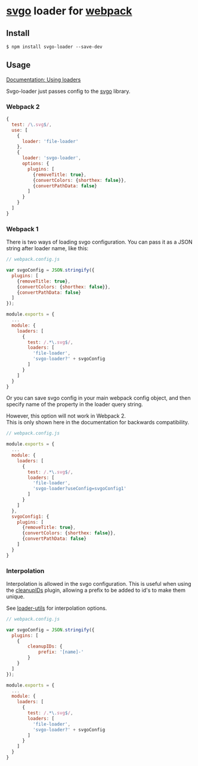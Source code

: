 # [svgo](https://github.com/svg/svgo) loader for [webpack](https://github.com/webpack/webpack)

## Install

```
$ npm install svgo-loader --save-dev
```

## Usage

[Documentation: Using loaders](http://webpack.github.io/docs/using-loaders.html)

Svgo-loader just passes config
to the [svgo](https://github.com/svg/svgo) library.

### Webpack 2

``` javascript
{
  test: /\.svg$/,
  use: [
    {
      loader: 'file-loader'
    },
    {
      loader: 'svgo-loader',
      options: {
        plugins: [
          {removeTitle: true},
          {convertColors: {shorthex: false}},
          {convertPathData: false}
        ]
      }
    }
  ]
}
```

### Webpack 1

There is two ways of loading svgo configuration.
You can pass it as a JSON string after loader name, like this:

``` javascript
// webpack.config.js

var svgoConfig = JSON.stringify({
  plugins: [
    {removeTitle: true},
    {convertColors: {shorthex: false}},
    {convertPathData: false}
  ]
});

module.exports = {
  ...
  module: {
    loaders: [
      {
        test: /.*\.svg$/,
        loaders: [
          'file-loader',
          'svgo-loader?' + svgoConfig
        ]
      }
    ]
  }
}
```

Or you can save svgo config in your main webpack config object,
and then specify name of the property in the loader query string.

However, this option will not work in Webpack 2.<br>This is only shown here in the documentation for backwards compatibility.

``` javascript
// webpack.config.js

module.exports = {
  ...
  module: {
    loaders: [
      {
        test: /.*\.svg$/,
        loaders: [
          'file-loader',
          'svgo-loader?useConfig=svgoConfig1'
        ]
      }
    ]
  },
  svgoConfig1: {
    plugins: [
      {removeTitle: true},
      {convertColors: {shorthex: false}},
      {convertPathData: false}
    ]
  }
}
```

### Interpolation

Interpolation is allowed in the svgo configuration.  This is useful when using the [cleanupIDs](https://github.com/svg/svgo/blob/master/plugins/cleanupIDs.js) plugin, allowing a prefix to be added to id's to make them unique.

See [loader-utils](https://github.com/webpack/loader-utils#interpolatename) for interpolation options.

``` javascript
// webpack.config.js

var svgoConfig = JSON.stringify({
  plugins: [
    {
        cleanupIDs: {
            prefix: '[name]-'
        }
    }
  ]
});

module.exports = {
  ...
  module: {
    loaders: [
      {
        test: /.*\.svg$/,
        loaders: [
          'file-loader',
          'svgo-loader?' + svgoConfig
        ]
      }
    ]
  }
}
```
